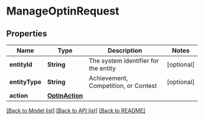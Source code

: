 # ManageOptinRequest

## Properties
Name | Type | Description | Notes
------------ | ------------- | ------------- | -------------
**entityId** | **String** | The system identifier for the entity | [optional] 
**entityType** | **String** | Achievement, Competition, or Contest  | [optional] 
**action** | [**OptinAction**](OptinAction.md) |  | 

[[Back to Model list]](../README.md#documentation-for-models) [[Back to API list]](../README.md#documentation-for-api-endpoints) [[Back to README]](../README.md)


